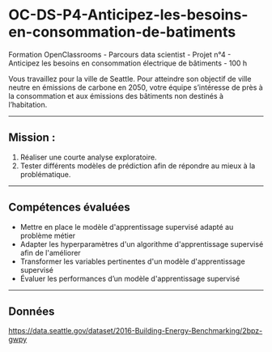 # OC-DS-P4-Anticipez-les-besoins-en-consommation-de-batiments
Formation OpenClassrooms - Parcours data scientist - Projet n°4 - Anticipez les besoins en consommation électrique de bâtiments - 100 h


Vous travaillez pour la ville de Seattle. Pour atteindre son objectif de ville neutre en émissions de carbone en 2050, votre équipe s’intéresse de près à la consommation et aux émissions des bâtiments non destinés à l’habitation.

-----------------------------------
Mission :
--------------------------------
  1) Réaliser une courte analyse exploratoire.
  2) Tester différents modèles de prédiction afin de répondre au mieux à la problématique.

---------------------------------
  Compétences évaluées
----------------------------------

  * Mettre en place le modèle d'apprentissage supervisé adapté au problème métier
  * Adapter les hyperparamètres d'un algorithme d'apprentissage supervisé afin de l'améliorer
  * Transformer les variables pertinentes d'un modèle d'apprentissage supervisé
  * Évaluer les performances d’un modèle d'apprentissage supervisé
  
  -----------------
  Données
  -----------------
  https://data.seattle.gov/dataset/2016-Building-Energy-Benchmarking/2bpz-gwpy
